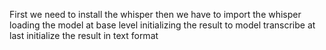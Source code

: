 First we need to install the whisper
then we have to import the whisper
loading the model at base level
initializing the result to model transcribe
at last initialize the result in text format
